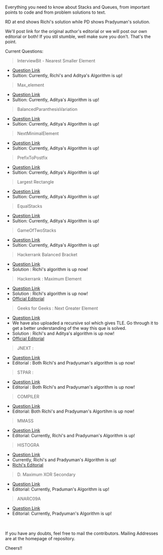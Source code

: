 
Everything you need to know about Stacks and Queues, from important points to code and from problem solutions to text.

RD at end shows Richi's solution while PD shows Pradyuman's solution.

We'll post link for the original author's editorial or we will post our own editorial or both!
If you stil stumble, well make sure you don't. That's the point. 

Current Questions: 

 > InterviewBit - Nearest Smaller Element
 - [Question Link](https://www.interviewbit.com/problems/nearest-smaller-element/)
 - Sultion: Currently, Richi's and Aditya's Algorithm is up!

 > Max_element
 - [Question Link](https://www.hackerrank.com/challenges/maximum-element/problem)
 - Sultion: Currently, Aditya's Algorithm is up!
 
  > BalancedParanthesisVariation
 - [Question Link](http://codeforces.com/contest/1095/problem/E)
 - Sultion: Currently, Aditya's Algorithm is up!
 
 
  > NextMinimalElement
 - [Question Link](http://codeforces.com/contest/1095/problem/E)
 - Sultion: Currently, Aditya's Algorithm is up!
 
 
  > PrefixToPostfix
 - [Question Link](https://www.geeksforgeeks.org/prefix-postfix-conversion/)
 - Sultion: Currently, Aditya's Algorithm is up!
 
 > Largest Rectangle
 - [Question Link](https://www.hackerrank.com/challenges/largest-rectangle/problem)
 - Sultion: Currently, Aditya's Algorithm is up!
 
 > EqualStacks
 - [Question Link](https://www.hackerrank.com/challenges/equal-stacks/problem)
 - Sultion: Currently, Aditya's Algorithm is up!
 
 > GameOfTwoStacks
 - [Question Link](https://www.hackerrank.com/challenges/game-of-two-stacks/problem)
 - Sultion: Currently, Aditya's Algorithm is up!

 > Hackerrank Balanced Bracket
 - [Question Link](https://www.hackerrank.com/challenges/balanced-brackets/problem)
 - Solution : Richi's algorithm is up now!  


 > Hackerrank : Maximum Element
 - [Question Link](https://www.hackerrank.com/challenges/maximum-element/problem)
 - Solution : Richi's algorithm is up now!  
 - [Official Editorial](https://www.hackerrank.com/challenges/maximum-element/editorial)
 

 > Geeks for Geeks : Next Greater Element
 - [Question Link](https://practice.geeksforgeeks.org/problems/next-larger-element/0)
 - We have also uploaded a recursive sol which gives TLE. Go through it to get a better understanding of the way this que is solved.
 - Solution : Richi's and Aditya's algorithm is up now!  
 - [Official Editorial](https://www.geeksforgeeks.org/next-greater-element/)
  

 > JNEXT :
 - [Question Link](https://www.spoj.com/problems/JNEXT/)
 - Editorial : Both Richi's and Pradyuman's algorithm is up now!  
 
 > STPAR :
 - [Question Link](https://www.spoj.com/problems/STPAR/)
 - Editorial : Both Richi's and Pradyuman's algorithm is up now!  

 > COMPILER
 - [Question Link](https://www.codechef.com/problems/COMPILER)
 - Editorial: Both Richi's and Pradyuman's Algortihm is up now!
 
 > MMASS
 - [Question Link](http://www.spoj.com/problems/MMASS/)
 - Editorial: Currently, Richi's and Pradyuman's Algorithm is up!
 
 > HISTOGRA
 - [Question Link](http://www.spoj.com/problems/HISTOGRA/)
 -  Currently, Richi's and Pradyuman's Algorithm is up!  
 - [Richi's Editorial](https://github.com/richidubey/AwesomeDataStructuresAndAlgorithms/blob/master/StacksAndQueues/SPOJ-ProblemHISTOGRA-Editorial-RD.md)

 > D. Maximum XOR Secondary
 - [Question Link](http://codeforces.com/problemset/problem/281/D)
 - Editorial: Currently, Praduman's Algorithm is up!
 

 > ANARC09A
 - [Question Link](http://www.spoj.com/problems/ANARC09A/)
 - Editorial: Currently, Pradyuman's Algorithm is up!


 

<br/><br/>
If you have any doubts, feel free to mail the contributors. Mailing Addresses are at the homepage of repository.

Cheers!! 
